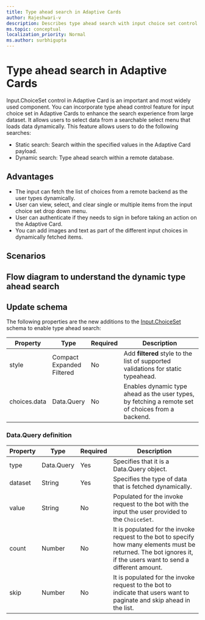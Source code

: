 ```yaml
---
title: Type ahead search in Adaptive Cards 
author: Rajeshwari-v
description: Describes type ahead search with input choice set control in Adaptive Cards 
ms.topic: conceptual
localization_priority: Normal
ms.author: surbhigupta
---
```


# Type ahead search in Adaptive Cards  

Input.ChoiceSet control in Adaptive Card is an important and most widely used component. You can incorporate type ahead control feature for input choice set in Adaptive Cards to enhance the search experience from large dataset. It allows users to select data from a searchable select menu that loads data dynamically. This feature allows users to do the following searches:

* Static search: Search within the specified values in the Adaptive Card payload.
* Dynamic search: Type ahead search within a remote database.

## Advantages

* The input can fetch the list of choices from a remote backend as the user types dynamically.
* User can view, select, and clear single or multiple items from the input choice set drop down menu. 
* User can authenticate if they needs to sign in before taking an action on the Adaptive Card.
* You can add images and text as part of the different input choices in dynamically fetched items.

## Scenarios

## Flow diagram to understand the dynamic type ahead search

## Update schema

The following properties are the new additions to the [Input.ChoiceSet](https://adaptivecards.io/explorer/Input.ChoiceSet.html) schema to enable type ahead search:

| Property	| Type | Required | Description |
|-----------|------|----------|-------------|
| style | Compact <br/> Expanded <br/> Filtered | No | Add **filtered** style to the list of supported validations for static typeahead.|
| choices.data | Data.Query | No | Enables dynamic type ahead as the user types, by fetching a remote set of choices from a backend. |

### Data.Query definition

| Property	| Type | Required | Description |
|-----------|------|----------|-------------|
| type | Data.Query	| Yes |	Specifies that it is a Data.Query object.|
| dataset | String | Yes | Specifies the type of data that is fetched dynamically. |
| value	| String | No | Populated for the invoke request to the bot with the input the user provided to the `ChoiceSet`. |
| count	| Number | No | It is populated for the invoke request to the bot to specify how many elements must be returned. The bot ignores it, if the users want to send a different amount. | 
| skip | Number | No | It is populated for the invoke request to the bot to indicate that users want to paginate and skip ahead in the list. |
